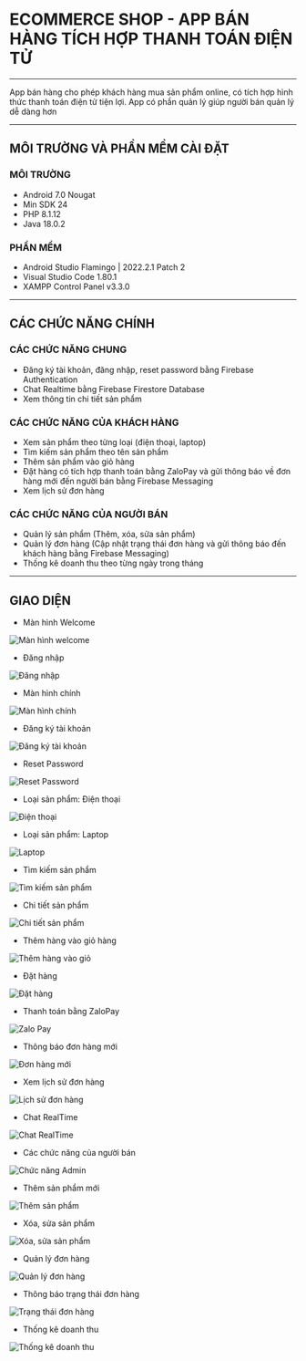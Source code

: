 # ECOMMERCE SHOP - APP BÁN HÀNG TÍCH HỢP THANH TOÁN ĐIỆN TỬ
***
App bán hàng cho phép khách hàng mua sản phẩm online, có tích hợp hình thức thanh toán điện tử tiện lợi. App có phần quản lý giúp người bán quản lý dễ dàng hơn
***
## MÔI TRƯỜNG VÀ PHẦN MỀM CÀI ĐẶT
### MÔI TRƯỜNG
- Android 7.0 Nougat
- Min SDK 24
- PHP 8.1.12
- Java 18.0.2
### PHẦN MỀM
- Android Studio Flamingo | 2022.2.1 Patch 2
- Visual Studio Code 1.80.1
- XAMPP Control Panel v3.3.0
***
## CÁC CHỨC NĂNG CHÍNH
### CÁC CHỨC NĂNG CHUNG
* Đăng ký tài khoản, đăng nhập, reset password bằng Firebase Authentication
* Chat Realtime bằng Firebase Firestore Database
* Xem thông tin chi tiết sản phẩm
### CÁC CHỨC NĂNG CỦA KHÁCH HÀNG
* Xem sản phẩm theo từng loại (điện thoại, laptop)
* Tìm kiếm sản phẩm theo tên sản phẩm
* Thêm sản phẩm vào giỏ hàng
* Đặt hàng có tích hợp thanh toán bằng ZaloPay và gửi thông báo về đơn hàng mới đến người bán bằng Firebase Messaging
* Xem lịch sử đơn hàng
### CÁC CHỨC NĂNG CỦA NGƯỜI BÁN
* Quản lý sản phẩm (Thêm, xóa, sửa sản phẩm)
* Quản lý đơn hàng (Cập nhật trạng thái đơn hàng và gửi thông báo đến khách hàng bằng Firebase Messaging)
* Thống kê doanh thu theo từng ngày trong tháng
***
## GIAO DIỆN
* Màn hình Welcome

![Màn hình welcome](https://github.com/HoangLinhSama/ECommerceShop/blob/master/Image/welcome.png) 

* Đăng nhập

![Đăng nhập](https://github.com/HoangLinhSama/ECommerceShop/blob/master/Image/dang_nhap.png) 

* Màn hình chính

![Màn hình chính](https://github.com/HoangLinhSama/ECommerceShop/blob/master/Image/man_hinh_chinh_user.png) 

* Đăng ký tài khoản

![Đăng ký tài khoản](https://github.com/HoangLinhSama/ECommerceShop/blob/master/Image/dang_ky.png)

* Reset Password

![Reset Password](https://github.com/HoangLinhSama/ECommerceShop/blob/master/Image/reset_password.png) 

* Loại sản phẩm: Điện thoại

![Điện thoại](https://github.com/HoangLinhSama/ECommerceShop/blob/master/Image/dien_thoai.png) 

* Loại sản phẩm: Laptop
  
![Laptop](https://github.com/HoangLinhSama/ECommerceShop/blob/master/Image/laptop.png) 

* Tìm kiếm sản phẩm

![Tìm kiếm sản phẩm](https://github.com/HoangLinhSama/ECommerceShop/blob/master/Image/tim_kiem.png)

* Chi tiết sản phẩm

![Chi tiết sản phẩm](https://github.com/HoangLinhSama/ECommerceShop/blob/master/Image/chi_tiet_san_pham.png)

* Thêm hàng vào giỏ hàng

![Thêm hàng vào giỏ ](https://github.com/HoangLinhSama/ECommerceShop/blob/master/Image/gio_hang.png)

* Đặt hàng

![Đặt hàng](https://github.com/HoangLinhSama/ECommerceShop/blob/master/Image/dat_hang.png)

* Thanh toán bằng ZaloPay

![Zalo Pay](https://github.com/HoangLinhSama/ECommerceShop/blob/master/Image/thanh_toan_zalo_pay.png)

* Thông báo đơn hàng mới

![Đơn hàng mới](https://github.com/HoangLinhSama/ECommerceShop/blob/master/Image/thong_bao_don_hang_moi.png)

* Xem lịch sử đơn hàng

![Lịch sử đơn hàng ](https://github.com/HoangLinhSama/ECommerceShop/blob/master/Image/lich_su_don_hang.png)

* Chat RealTime

![Chat RealTime](https://github.com/HoangLinhSama/ECommerceShop/blob/master/Image/chat.png)

* Các chức năng của người bán

![Chức năng Admin](https://github.com/HoangLinhSama/ECommerceShop/blob/master/Image/cac_chuc_nang_admin.png)

* Thêm sản phẩm mới

![Thêm sản phẩm](https://github.com/HoangLinhSama/ECommerceShop/blob/master/Image/them_san_pham.png)

* Xóa, sửa sản phẩm

![Xóa, sửa sản phẩm](https://github.com/HoangLinhSama/ECommerceShop/blob/master/Image/xoa_sua_san_pham.png)

* Quản lý đơn hàng

![Quản lý đơn hàng](https://github.com/HoangLinhSama/ECommerceShop/blob/master/Image/quan_ly_don_hang.png)

* Thông báo trạng thái đơn hàng

![Trạng thái đơn hàng](https://github.com/HoangLinhSama/ECommerceShop/blob/master/Image/thong_bao_thang_thai_don_hang.png)

* Thống kê doanh thu

![Thống kê doanh thu](https://github.com/HoangLinhSama/ECommerceShop/blob/master/Image/thong_ke.jpg)
